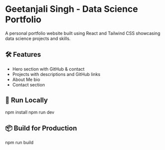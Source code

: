 # Geetanjali Singh - Data Science Portfolio

A personal portfolio website built using React and Tailwind CSS showcasing data science projects and skills.

## 🛠️ Features
- Hero section with GitHub & contact
- Projects with descriptions and GitHub links
- About Me bio
- Contact section

## 🚀 Run Locally

npm install
npm run dev


## 📦 Build for Production

npm run build

